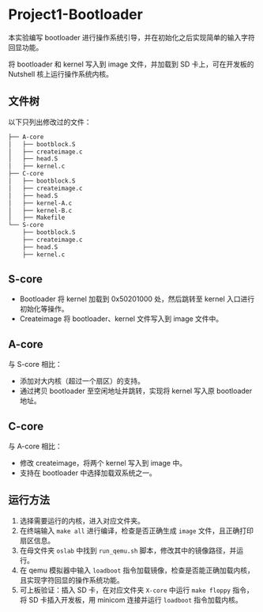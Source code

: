 # Project1-Bootloader

本实验编写 bootloader 进行操作系统引导，并在初始化之后实现简单的输入字符回显功能。

将 bootloader 和 kernel 写入到 image 文件，并加载到 SD 卡上，可在开发板的 Nutshell 核上运行操作系统内核。

## 文件树

以下只列出修改过的文件：

```bash
├── A-core
│   ├── bootblock.S
│   ├── createimage.c
│   ├── head.S
│   ├── kernel.c
├── C-core
│   ├── bootblock.S
│   ├── createimage.c
│   ├── head.S
│   ├── kernel-A.c
│   ├── kernel-B.c
│   ├── Makefile
└── S-core
    ├── bootblock.S
    ├── createimage.c
    ├── head.S
    ├── kernel.c	
```

## S-core

* Bootloader 将 kernel 加载到 0x50201000 处，然后跳转至 kernel 入口进行初始化等操作。
* Createimage 将 bootloader、kernel 文件写入到 image 文件中。

## A-core

与 S-core 相比：

* 添加对大内核（超过一个扇区）的支持。
* 通过拷贝 bootloader 至空闲地址并跳转，实现将 kernel 写入原 bootloader 地址。

## C-core

与 A-core 相比：

* 修改 createimage，将两个 kernel 写入到 image 中。
* 支持在 bootloader 中选择加载双系统之一。

## 运行方法

1. 选择需要运行的内核，进入对应文件夹。
2. 在终端输入 `make all` 进行编译，检查是否正确生成 `image` 文件，且正确打印扇区信息。
3. 在母文件夹 `oslab` 中找到 `run_qemu.sh` 脚本，修改其中的镜像路径，并运行。
4. 在 qemu 模拟器中输入 `loadboot` 指令加载镜像，检查是否能正确加载内核，且实现字符回显的操作系统功能。
5. 可上板验证：插入 SD 卡，在对应文件夹 `X-core` 中运行 `make floppy` 指令，将 SD 卡插入开发板，用 minicom 连接并运行 `loadboot` 指令加载内核。


